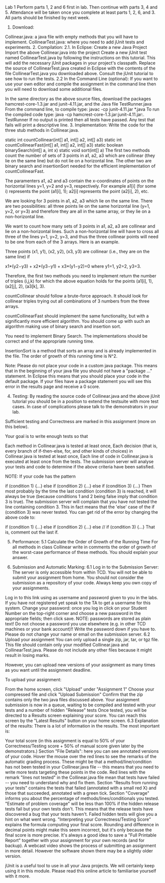 Lab 1
Perform parts 1, 2 and 6 first in lab. Then continue with parts 3, 4 and 5. Attendance will be taken once you complete at least parts 1, 2, 6, and 3. All parts should be finished by next week.

1. Download:

Collinear.java: a java file with empty methods that you will have to implement.
CollinearTest.java: where you need to add jUnit tests and experiments.
2. Compilation:
2.1. In Eclipse:
Create a new Java Project
Import the above Collinear.java into the project
Create a new jUnit test named CollinearTest.java by following the instructions on this tutorial. This will add the necessary jUnit packages in your project's classpath.
Replace the source of CollinearTest.java created in Eclipse with the contents of the file CollinearTest.java you downloaded above.
Consult the jUnit tutorial to see how to run the tests.
2.2 In the Command Line (optional):
If you want to use your own editor and compile the assignment in the command line then you will need to download some additional files.

In the same directory as the above source files, download the packages hamcrest-core-1.3.jar and junit-4.11.jar, and the Java file TestRunner.java
From the command line, to compile type: javac -cp junit-4.11.jar *.java
To run the compiled code type: java -cp hamcrest-core-1.3.jar:junit-4.11.jar:. TestRunner
If no output is printed then all tests have passed. Any test that fails will print a descriptive line.
3. Implementation:
Write the code for the three stub methods in Collinear.java.

static int countCollinear(int[] a1, int[] a2, int[] a3)
static int countCollinearFast(int[] a1, int[] a2, int[] a3)
static boolean binarySearch(int[] a, int x)
static void sort(int[] a)
The first two methods count the number of sets of 3 points in a1, a2, a3 which are collinear (they lie on the same line) but do not lie on a horizontal line. The other two are binary search and insertionSort needed for the efficient implementation of countCollinearFast.

The paramenters a1, a2 and a3 contain the x-coordinates of points on the horizontal lines y=1, y=2 and y=3, respectively. For example a1[i] (for some i) represents the point (a1[i], 1); a2[i] represents the point (a2[i], 2), etc.

We are looking for 3 points in a1, a2, a3 which lie on the same line. There are two possibilities: all three points lie on the same horizontal line (y=1, y=2, or y=3) and therefore they are all in the same array, or they lie on a non-horizontal line.

We want to count how many sets of 3 points in a1, a2, a3 are collinear and lie on a non-horizontal lines. Such a non-horizontal line will have to cross all three of the lines y=1, y=2, y=3, and thus the three collinear points will need to be one from each of the 3 arrays. Here is an example.

Three points (x1, y1), (x2, y2), (x3, y3) are collinear (i.e., they are on the same line) if

x1*(y2−y3) + x2*(y3−y1) + x3*(y1−y2)=0
where y1=1, y2=2, y3=3.

Therefore, the first two methods you need to implement return the number of triples (i,j,k) for which the above equation holds for the points (a1[i], 1), (a2[j], 2), (a3[k], 3).

countCollinear should follow a brute-force approach. It should look for collinear triples trying out all combinations of 3 numbers from the three arrays.

countCollinearFast should implement the same functionality, but with a significantly more efficient algorithm. You should come up with such an algorithm making use of binary search  and insertion sort. 

You need to implement Binary Search. The implementations should be correct and of the appropriate running time. 

InsertionSort is a method that sorts an array and is already implemented in the file. The order of growth of this running time is N^2.

Note: Please do not place your code in a custom java package. This means that in the beginning of your java file you should not have a "package ..." statement. In Eclipse this means that you should place your code in the default package. If your files have a package statement you will see this error in the results page and receive a 0 score.

4. Testing:
By reading the source code of Collinear.java and the above jUnit tutorial you should be in a position to extend the testsuite with more test cases. In case of complications please talk to the demonstrators in your lab.

Sufficient testing and Correctness are marked in this assignment (more on this below).

Your goal is to write enough tests so that 

Each method in Collinear.java is tested at least once,
Each decision (that is, every branch of if-then-else, for, and other kinds of choices) in Collinear.java is tested at least once,
Each line of code in Collinear.java is executed at least once from the tests.
The submission server will analyse your tests and code to determine if the above criteria have been satisfied.

NOTE: If your code has the pattern

if (condition 1)
{...}
else if (condition 2)
{...}
else if (condition 3)
{...}
Then most probably by the time the last condition (condition 3) is reached, it will always be true (because conditions 1 and 2 being false imply that condition 3 is true). The submission server will complain that you have not tested the line containing condition 3. This in fact means that the 'else' case of the if (condition 3) was never tested. You can get rid of the error by changing the above code to:

if (condition 1)
{...}
else if (condition 2)
{...}
else // if (condition 3)
{...}
That is, comment out the last if.

 

5. Performance:
5.1 Calculate the Order of Growth of the Running Time
For all methods in class Collinear write in comments the order of growth of the worst-case performance of these methods. You should explain your answer.

6. Submission and Automatic Marking:
6.1 Log in to the Submission Server:
The server is only accessible from within TCD. You will not be able to submit your assignment from home. You should not consider the submission as a repository of your code. Always keep you own copy of your assignments.

Log in to this link using as username and password given to you in the labs. If you have not registered yet speak to the TA to get a username for this system.
Change your password: once you log in click on your Student Number on the top-right corner and choose a new password in the appropriate fields; then click save. NOTE: passwords are stored as plain text! Do not choose a password you use elsewhere (e.g. in other TCD machines or your bank account)!! Write the password down if you have to. Please do not change your name or email on the submission server.
6.2 Upload your assignment
You can only upload a single zip, jar, tar, or tgz file. This file should contain only your modified Collinear.java and CollinearTest.java. Please do not include any other files because it might result in losing marks.

However, you can upload new versions of your assignment as many times as you want until the assignment deadline.

To upload your assignment:

From the home screen, click "Upload" under "Assignment 1"
Choose your compressed file and click "Upload Submission"
Confirm that the zip contains only the two java files discussed above.
Your assignment submission is now in a queue, waiting to be compiled and tested with your tests and a number of hidden "Release" tests
Once tested, you will be directed to a Results screen explaining your score. You can reach this screen by the "Latest Results" button on your home screen.
6.3 Explanation of the results:
There is a lot of information in the results. The most important is:

Your total score (in this assignment is equal to 50% of your Correctness/Testing score + 50% of manual score given later by the demonstrators.)
Section "File Details": here you can see annotated versions of your code. Hover the mouse over the red lines to see the remarks of the automatic grading process. These might be that a method/line/condition has not been tested in your Collinear.java file -- this means that you need to write more tests targeting these points in the code. Red lines with the remark "lines not tested" in the Collinear.java file mean that tests have failed -- you need to understand why and fix them.
Section "Results from running your tests" contains the tests that failed (annotated with a small red X) and those that succeeded, annotated with a green tick.
Section "Coverage" informs you about the percentage of methods/lines/conditionals you tested.
"Estimate of problem coverage" will be less than 100% if the hidden release tests fail but your own tests don't. This means that the release tests have discovered a bug that your tests haven't. Failed hidden tests will give you a hint on what went wrong.
"Interpreting your Correctness/Testing Score" explains the formula computing your final score. Rounding and difference in decimal points might make this seem incorrect, but it's only because the final score is more precise.
It's always a good idea to save a "Full Printable Report" together with your assignment for your own records (and for backup).
A webcast video shows the process of submitting an assignment in more detail. However the software shown there may be a slightly older version.

jUnit is a useful tool to use in all your Java projects. We will certainly keep using it in this module. Please read this online article to familiarise yourself with it more.

 